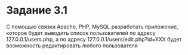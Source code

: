 # Задание 3.1

С помощью связки Apache, PHP, MySQL разработать приложение, которое будет выводить список пользователей по адресу 127.0.0.1/users.php, а по адресу 127.0.0.1/users/edit.php?id=XXX будет возможность редактировать любого пользователя
